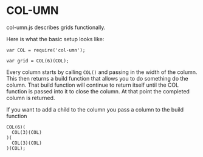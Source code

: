 COL-UMN
==========

col-umn.js describes grids functionally.

Here is what the basic setup looks like:

    var COL = require('col-umn');
    
    var grid = COL(6)(COL);

Every column starts by calling ```COL()``` and passing in the width of the column. This then returns a build function that allows you to do something do the column. That build function will continue to return itself until the COL function is passed into it to close the column. At that point the completed column is returned.

If you want to add a child to the column you pass a column to the build function

    COL(6)(
      COL(3)(COL)
    )(
      COL(3)(COL)
    )(COL);

